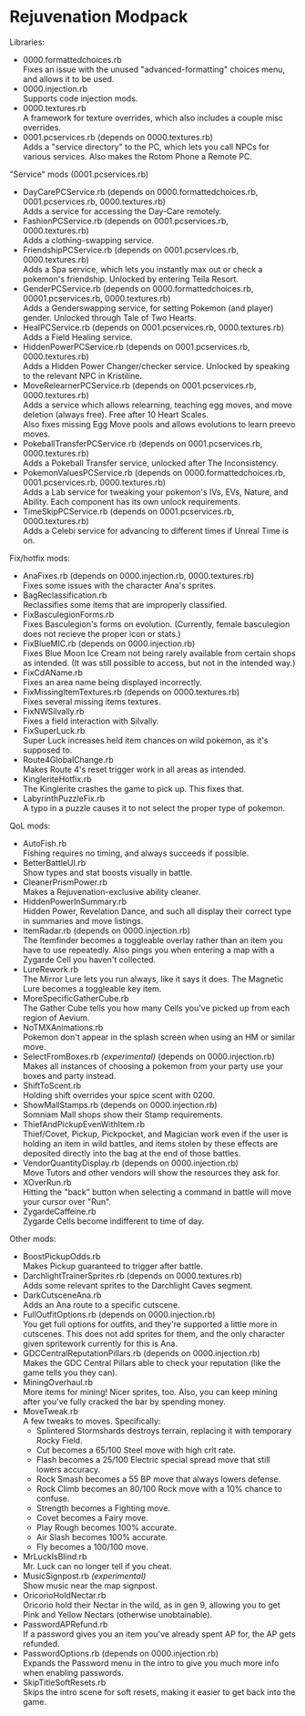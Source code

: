 Rejuvenation Modpack
====================

Libraries:
- 0000.formattedchoices.rb  
  Fixes an issue with the unused "advanced-formatting" choices menu, and allows it to be used.
- 0000.injection.rb  
  Supports code injection mods.
- 0000.textures.rb  
  A framework for texture overrides, which also includes a couple misc overrides.
- 0001.pcservices.rb (depends on 0000.textures.rb)  
  Adds a "service directory" to the PC, which lets you call NPCs for various services. Also makes the Rotom Phone a Remote PC.

"Service" mods (0001.pcservices.rb)
- DayCarePCService.rb (depends on 0000.formattedchoices.rb, 0001.pcservices.rb, 0000.textures.rb)  
  Adds a service for accessing the Day-Care remotely.
- FashionPCService.rb (depends on 0001.pcservices.rb, 0000.textures.rb)  
  Adds a clothing-swapping service.
- FriendshipPCService.rb (depends on 0001.pcservices.rb, 0000.textures.rb)  
  Adds a Spa service, which lets you instantly max out or check a pokemon's friendship. Unlocked by entering Teila Resort.
- GenderPCService.rb (depends on 0000.formattedchoices.rb, 00001.pcservices.rb, 0000.textures.rb)  
  Adds a Genderswapping service, for setting Pokemon (and player) gender. Unlocked through Tale of Two Hearts.
- HealPCService.rb (depends on 0001.pcservices.rb, 0000.textures.rb)  
  Adds a Field Healing service.
- HiddenPowerPCService.rb (depends on 0001.pcservices.rb, 0000.textures.rb)  
  Adds a Hidden Power Changer/checker service. Unlocked by speaking to the relevant NPC in Kristiline.
- MoveRelearnerPCService.rb (depends on 0001.pcservices.rb, 0000.textures.rb)  
  Adds a service which allows relearning, teaching egg moves, and move deletion (always free). Free after 10 Heart Scales.  
  Also fixes missing Egg Move pools and allows evolutions to learn preevo moves.
- PokeballTransferPCService.rb (depends on 0001.pcservices.rb, 0000.textures.rb)  
  Adds a Pokeball Transfer service, unlocked after The Inconsistency.
- PokemonValuesPCService.rb (depends on 0000.formattedchoices.rb, 0001.pcservices.rb, 0000.textures.rb)  
  Adds a Lab service for tweaking your pokemon's IVs, EVs, Nature, and Ability. Each component has its own unlock requirements.
- TimeSkipPCService.rb (depends on 0001.pcservices.rb, 0000.textures.rb)  
  Adds a Celebi service for advancing to different times if Unreal Time is on.

Fix/hotfix mods:
- AnaFixes.rb (depends on 0000.injection.rb, 0000.textures.rb)  
  Fixes some issues with the character Ana's sprites.
- BagReclassification.rb  
  Reclassifies some items that are improperly classified.
- FixBasculegionForms.rb  
  Fixes Basculegion's forms on evolution. (Currently, female basculegion does not recieve the proper icon or stats.)
- FixBlueMIC.rb (depends on 0000.injection.rb)  
  Fixes Blue Moon Ice Cream not being rarely available from certain shops as intended. (It was still possible to access, but not in the intended way.)
- FixCdAName.rb  
  Fixes an area name being displayed incorrectly.
- FixMissingItemTextures.rb (depends on 0000.textures.rb)  
  Fixes several missing items textures.
- FixNWSilvally.rb  
  Fixes a field interaction with Silvally.
- FixSuperLuck.rb  
  Super Luck increases held item chances on wild pokemon, as it's supposed to.
- Route4GlobalChange.rb  
  Makes Route 4's reset trigger work in all areas as intended.
- KingleriteHotfix.rb  
  The Kinglerite crashes the game to pick up. This fixes that.
- LabyrinthPuzzleFix.rb  
  A typo in a puzzle causes it to not select the proper type of pokemon.

QoL mods:
- AutoFish.rb  
  Fishing requires no timing, and always succeeds if possible.
- BetterBattleUI.rb  
  Show types and stat boosts visually in battle.
- CleanerPrismPower.rb  
  Makes a Rejuvenation-exclusive ability cleaner.
- HiddenPowerInSummary.rb  
  Hidden Power, Revelation Dance, and such all display their correct type in summaries and move listings.
- ItemRadar.rb (depends on 0000.injection.rb)  
  The Itemfinder becomes a toggleable overlay rather than an item you have to use repeatedly. Also pings you when entering a map with a Zygarde Cell you haven't collected.
- LureRework.rb  
  The Mirror Lure lets you run always, like it says it does. The Magnetic Lure becomes a toggleable key item.
- MoreSpecificGatherCube.rb  
  The Gather Cube tells you how many Cells you've picked up from each region of Aevium.
- NoTMXAnimations.rb  
  Pokemon don't appear in the splash screen when using an HM or similar move.
- SelectFromBoxes.rb *(experimental)* (depends on 0000.injection.rb)  
  Makes all instances of choosing a pokemon from your party use your boxes and party instead.
- ShiftToScent.rb  
  Holding shift overrides your spice scent with 0200.
- ShowMallStamps.rb (depends on 0000.injection.rb)  
  Somniam Mall shops show their Stamp requirements.
- ThiefAndPickupEvenWithItem.rb  
  Thief/Covet, Pickup, Pickpocket, and Magician work even if the user is holding an item in wild battles, and items stolen by these effects are deposited directly into the bag at the end of those battles.
- VendorQuantityDisplay.rb (depends on 0000.injection.rb)  
  Move Tutors and other vendors will show the resources they ask for.
- XOverRun.rb  
  Hitting the "back" button when selecting a command in battle will move your cursor over "Run".
- ZygardeCaffeine.rb  
  Zygarde Cells become indifferent to time of day.

Other mods:
- BoostPickupOdds.rb  
  Makes Pickup guaranteed to trigger after battle.
- DarchlightTrainerSprites.rb (depends on 0000.textures.rb)  
  Adds some relevant sprites to the Darchlight Caves segment.
- DarkCutsceneAna.rb  
  Adds an Ana route to a specific cutscene.
- FullOutfitOptions.rb (depends on 0000.injection.rb)  
  You get full options for outfits, and they're supported a little more in cutscenes. This does not add sprites for them, and the only character given spritework currently for this is Ana.
- GDCCentralReputationPillars.rb (depends on 0000.injection.rb)  
  Makes the GDC Central Pillars able to check your reputation (like the game tells you they can).
- MiningOverhaul.rb  
  More items for mining! Nicer sprites, too. Also, you can keep mining after you've fully cracked the bar by spending money.
- MoveTweak.rb  
  A few tweaks to moves. Specifically:
  - Splintered Stormshards destroys terrain, replacing it with temporary Rocky Field.
  - Cut becomes a 65/100 Steel move with high crit rate.
  - Flash becomes a 25/100 Electric special spread move that still lowers accuracy.
  - Rock Smash becomes a 55 BP move that always lowers defense.
  - Rock Climb becomes an 80/100 Rock move with a 10% chance to confuse.
  - Strength becomes a Fighting move.
  - Covet becomes a Fairy move.
  - Play Rough becomes 100% accurate.
  - Air Slash becomes 100% accurate.
  - Fly becomes a 100/100 move.
- MrLuckIsBlind.rb  
  Mr. Luck can no longer tell if you cheat.
- MusicSignpost.rb *(experimental)*  
  Show music near the map signpost.
- OricorioHoldNectar.rb  
  Oricorio hold their Nectar in the wild, as in gen 9, allowing you to get Pink and Yellow Nectars (otherwise unobtainable).
- PasswordAPRefund.rb  
  If a password gives you an item you've already spent AP for, the AP gets refunded.
- PasswordOptions.rb (depends on 0000.injection.rb)  
  Expands the Password menu in the intro to give you much more info when enabling passwords.
- SkipTitleSoftResets.rb  
  Skips the intro scene for soft resets, making it easier to get back into the game.
